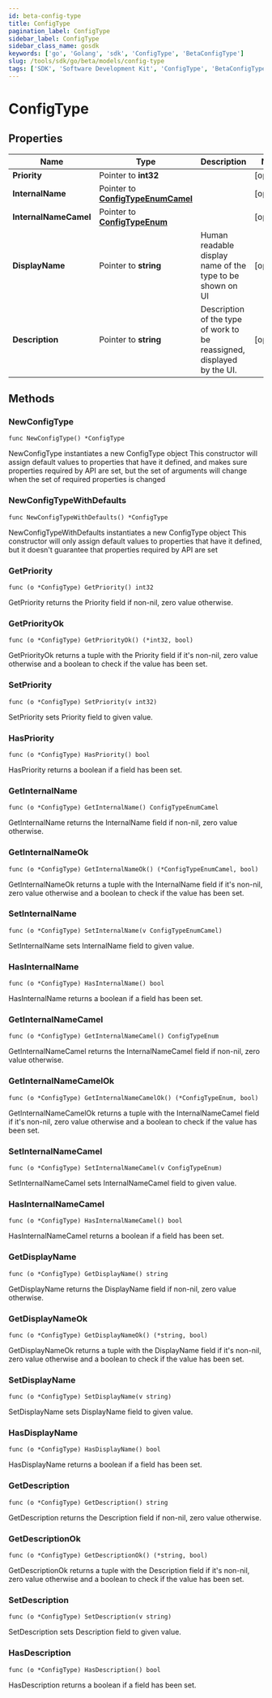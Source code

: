 ```yaml
---
id: beta-config-type
title: ConfigType
pagination_label: ConfigType
sidebar_label: ConfigType
sidebar_class_name: gosdk
keywords: ['go', 'Golang', 'sdk', 'ConfigType', 'BetaConfigType']
slug: /tools/sdk/go/beta/models/config-type
tags: ['SDK', 'Software Development Kit', 'ConfigType', 'BetaConfigType']
---
```


# ConfigType

## Properties

| Name | Type | Description | Notes |
| --- | --- | --- | --- |
| **Priority** | Pointer to **int32** |  | [optional] |
| **InternalName** | Pointer to [**ConfigTypeEnumCamel**](config-type-enum-camel) |  | [optional] |
| **InternalNameCamel** | Pointer to [**ConfigTypeEnum**](config-type-enum) |  | [optional] |
| **DisplayName** | Pointer to **string** | Human readable display name of the type to be shown on UI | [optional] |
| **Description** | Pointer to **string** | Description of the type of work to be reassigned, displayed by the UI. | [optional] |

## Methods

### NewConfigType

`func NewConfigType() *ConfigType`

NewConfigType instantiates a new ConfigType object This constructor will assign default values to properties that have it defined, and makes sure properties required by API are set, but the set of arguments will change when the set of required properties is changed

### NewConfigTypeWithDefaults

`func NewConfigTypeWithDefaults() *ConfigType`

NewConfigTypeWithDefaults instantiates a new ConfigType object This constructor will only assign default values to properties that have it defined, but it doesn't guarantee that properties required by API are set

### GetPriority

`func (o *ConfigType) GetPriority() int32`

GetPriority returns the Priority field if non-nil, zero value otherwise.

### GetPriorityOk

`func (o *ConfigType) GetPriorityOk() (*int32, bool)`

GetPriorityOk returns a tuple with the Priority field if it's non-nil, zero value otherwise and a boolean to check if the value has been set.

### SetPriority

`func (o *ConfigType) SetPriority(v int32)`

SetPriority sets Priority field to given value.

### HasPriority

`func (o *ConfigType) HasPriority() bool`

HasPriority returns a boolean if a field has been set.

### GetInternalName

`func (o *ConfigType) GetInternalName() ConfigTypeEnumCamel`

GetInternalName returns the InternalName field if non-nil, zero value otherwise.

### GetInternalNameOk

`func (o *ConfigType) GetInternalNameOk() (*ConfigTypeEnumCamel, bool)`

GetInternalNameOk returns a tuple with the InternalName field if it's non-nil, zero value otherwise and a boolean to check if the value has been set.

### SetInternalName

`func (o *ConfigType) SetInternalName(v ConfigTypeEnumCamel)`

SetInternalName sets InternalName field to given value.

### HasInternalName

`func (o *ConfigType) HasInternalName() bool`

HasInternalName returns a boolean if a field has been set.

### GetInternalNameCamel

`func (o *ConfigType) GetInternalNameCamel() ConfigTypeEnum`

GetInternalNameCamel returns the InternalNameCamel field if non-nil, zero value otherwise.

### GetInternalNameCamelOk

`func (o *ConfigType) GetInternalNameCamelOk() (*ConfigTypeEnum, bool)`

GetInternalNameCamelOk returns a tuple with the InternalNameCamel field if it's non-nil, zero value otherwise and a boolean to check if the value has been set.

### SetInternalNameCamel

`func (o *ConfigType) SetInternalNameCamel(v ConfigTypeEnum)`

SetInternalNameCamel sets InternalNameCamel field to given value.

### HasInternalNameCamel

`func (o *ConfigType) HasInternalNameCamel() bool`

HasInternalNameCamel returns a boolean if a field has been set.

### GetDisplayName

`func (o *ConfigType) GetDisplayName() string`

GetDisplayName returns the DisplayName field if non-nil, zero value otherwise.

### GetDisplayNameOk

`func (o *ConfigType) GetDisplayNameOk() (*string, bool)`

GetDisplayNameOk returns a tuple with the DisplayName field if it's non-nil, zero value otherwise and a boolean to check if the value has been set.

### SetDisplayName

`func (o *ConfigType) SetDisplayName(v string)`

SetDisplayName sets DisplayName field to given value.

### HasDisplayName

`func (o *ConfigType) HasDisplayName() bool`

HasDisplayName returns a boolean if a field has been set.

### GetDescription

`func (o *ConfigType) GetDescription() string`

GetDescription returns the Description field if non-nil, zero value otherwise.

### GetDescriptionOk

`func (o *ConfigType) GetDescriptionOk() (*string, bool)`

GetDescriptionOk returns a tuple with the Description field if it's non-nil, zero value otherwise and a boolean to check if the value has been set.

### SetDescription

`func (o *ConfigType) SetDescription(v string)`

SetDescription sets Description field to given value.

### HasDescription

`func (o *ConfigType) HasDescription() bool`

HasDescription returns a boolean if a field has been set.
